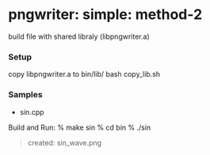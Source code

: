 pngwriter: simple: method-2
===============

build file with shared libraly (libpngwriter.a)

### Setup
copy libpngwriter.a to bin/lib/
bash copy_lib.sh

### Samples 
- sin.cpp 

Build and Run:
% make sin
% cd bin
% ./sin
> created: sin_wave.png


